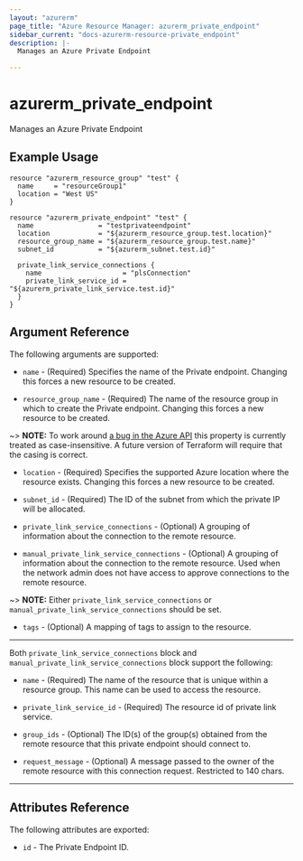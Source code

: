 ```yaml
---
layout: "azurerm"
page_title: "Azure Resource Manager: azurerm_private_endpoint"
sidebar_current: "docs-azurerm-resource-private_endpoint"
description: |-
  Manages an Azure Private Endpoint

---
```


# azurerm_private_endpoint

Manages an Azure Private Endpoint

## Example Usage

```hcl
resource "azurerm_resource_group" "test" {
  name     = "resourceGroup1"
  location = "West US"
}

resource "azurerm_private_endpoint" "test" {
  name                = "testprivateendpoint"
  location            = "${azurerm_resource_group.test.location}"
  resource_group_name = "${azurerm_resource_group.test.name}"
  subnet_id           = "${azurerm_subnet.test.id}"

  private_link_service_connections {
    name                    = "plsConnection"
    private_link_service_id = "${azurerm_private_link_service.test.id}"
  }
}
```

## Argument Reference

The following arguments are supported:

* `name` - (Required) Specifies the name of the Private endpoint. Changing this forces a new resource to be created.

* `resource_group_name` - (Required) The name of the resource group in which to create the Private endpoint. Changing this forces a new resource to be created.

~> **NOTE:** To work around [a bug in the Azure API](https://github.com/Azure/azure-rest-api-specs/issues/5574) this property is currently treated as case-insensitive. A future version of Terraform will require that the casing is correct.

* `location` - (Required) Specifies the supported Azure location where the resource exists. Changing this forces a new resource to be created.

* `subnet_id` - (Required) The ID of the subnet from which the private IP will be allocated.

* `private_link_service_connections` - (Optional) A grouping of information about the connection to the remote resource.

* `manual_private_link_service_connections` - (Optional) A grouping of information about the connection to the remote resource. Used when the network admin does not have access to approve connections to the remote resource.

~> **NOTE:** Either `private_link_service_connections` or `manual_private_link_service_connections` should be set.

* `tags` - (Optional) A mapping of tags to assign to the resource.

---

Both `private_link_service_connections` block and `manual_private_link_service_connections` block support the following:

* `name` - (Required) The name of the resource that is unique within a resource group. This name can be used to access the resource.

* `private_link_service_id` - (Required) The resource id of private link service.

* `group_ids` - (Optional) The ID(s) of the group(s) obtained from the remote resource that this private endpoint should connect to.

* `request_message` - (Optional) A message passed to the owner of the remote resource with this connection request. Restricted to 140 chars.

---

## Attributes Reference

The following attributes are exported:

* `id` - The Private Endpoint ID.
